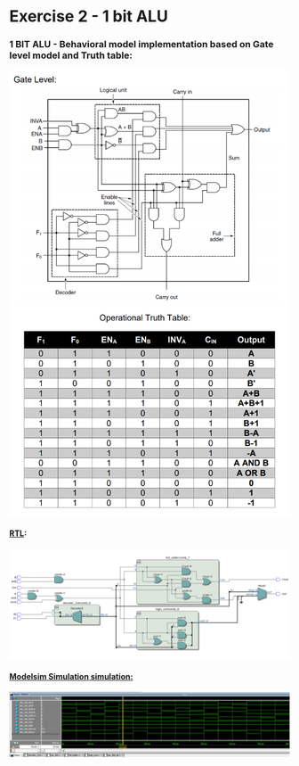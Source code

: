 # Exercise 2 - 1 bit ALU

### 1 BIT ALU - Behavioral model implementation based on Gate level model and Truth table:
![alt text](https://github.com/pawelgates/Verilog-Projects/blob/main/Exercise%202%20-%20ALU/pics/GateLevelModel.png)
![alt text](https://github.com/pawelgates/Verilog-Projects/blob/main/Exercise%202%20-%20ALU/pics/TruthTable.png)

#### <ins>RTL</ins>:
![alt text](https://github.com/pawelgates/Verilog-Projects/blob/main/Exercise%202%20-%20ALU/pics/RTL.png)
#### <ins>Modelsim Simulation simulation:</ins>
![alt text](https://github.com/pawelgates/Verilog-Projects/blob/main/Exercise%202%20-%20ALU/pics/TB_Waveform.png)

